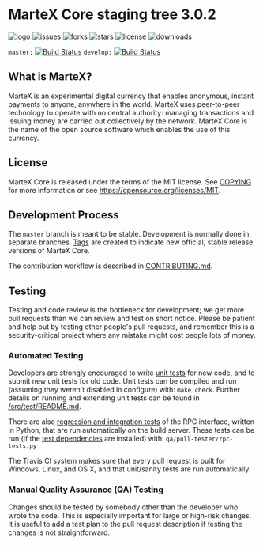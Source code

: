 MarteX Core staging tree 3.0.2
===============================
[![logo](https://img.shields.io/badge/Martexcoin-Cryptocurrency-blue.svg)](https://www.martexcoin.org)
![issues](https://img.shields.io/github/issues/martexcoin/martexcoin.svg)
![forks](https://img.shields.io/github/forks/martexcoin/martexcoin.svg)
![stars](https://img.shields.io/github/stars/martexcoin/martexcoin.svg)
![license](https://img.shields.io/github/license/martexcoin/martexcoin.svg)
![downloads](https://img.shields.io/github/downloads/martexcoin/martexcoin/total.svg)

`master:` [![Build Status](https://travis-ci.org/martexcoin/martexcoin.svg?branch=master)](https://travis-ci.org/martexcoin/martexcoin) `develop:` [![Build Status](https://travis-ci.org/martexcoin/martexcoin.svg?branch=develop)](https://travis-ci.org/martexcoin/martexcoin/branches)




What is MarteX?
----------------

MarteX is an experimental digital currency that enables anonymous, instant
payments to anyone, anywhere in the world. MarteX uses peer-to-peer technology
to operate with no central authority: managing transactions and issuing money
are carried out collectively by the network. MarteX Core is the name of the open
source software which enables the use of this currency.


License
-------

MarteX Core is released under the terms of the MIT license. See [COPYING](COPYING) for more
information or see https://opensource.org/licenses/MIT.

Development Process
-------------------

The `master` branch is meant to be stable. Development is normally done in separate branches.
[Tags](https://github.com/martexcoin/martexcoin/tags) are created to indicate new official,
stable release versions of MarteX Core.

The contribution workflow is described in [CONTRIBUTING.md](CONTRIBUTING.md).

Testing
-------

Testing and code review is the bottleneck for development; we get more pull
requests than we can review and test on short notice. Please be patient and help out by testing
other people's pull requests, and remember this is a security-critical project where any mistake might cost people
lots of money.

### Automated Testing

Developers are strongly encouraged to write [unit tests](src/test/README.md) for new code, and to
submit new unit tests for old code. Unit tests can be compiled and run
(assuming they weren't disabled in configure) with: `make check`. Further details on running
and extending unit tests can be found in [/src/test/README.md](/src/test/README.md).

There are also [regression and integration tests](/qa) of the RPC interface, written
in Python, that are run automatically on the build server.
These tests can be run (if the [test dependencies](/qa) are installed) with: `qa/pull-tester/rpc-tests.py`

The Travis CI system makes sure that every pull request is built for Windows, Linux, and OS X, and that unit/sanity tests are run automatically.

### Manual Quality Assurance (QA) Testing

Changes should be tested by somebody other than the developer who wrote the
code. This is especially important for large or high-risk changes. It is useful
to add a test plan to the pull request description if testing the changes is
not straightforward.

